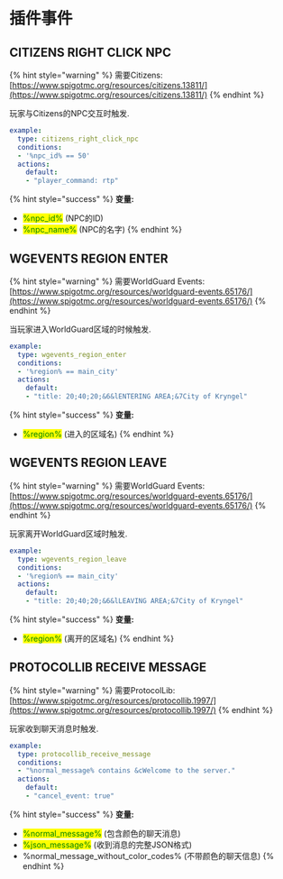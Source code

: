 # 插件事件

## CITIZENS RIGHT CLICK NPC

{% hint style="warning" %}
需要Citizens: [https://www.spigotmc.org/resources/citizens.13811/](https://www.spigotmc.org/resources/citizens.13811/)
{% endhint %}

玩家与Citizens的NPC交互时触发.

```yaml
example:
  type: citizens_right_click_npc
  conditions:
  - '%npc_id% == 50'
  actions:
    default:
    - "player_command: rtp"
```

{% hint style="success" %}
**变量:**

* <mark style="color:green;">%npc\_id%</mark> (NPC的ID)
* <mark style="color:green;">%npc\_name%</mark> (NPC的名字)
{% endhint %}

## WGEVENTS REGION ENTER

{% hint style="warning" %}
需要WorldGuard Events: [https://www.spigotmc.org/resources/worldguard-events.65176/](https://www.spigotmc.org/resources/worldguard-events.65176/)
{% endhint %}

当玩家进入WorldGuard区域的时候触发.

```yaml
example:
  type: wgevents_region_enter
  conditions:
  - '%region% == main_city'
  actions:
    default:
    - "title: 20;40;20;&6&lENTERING AREA;&7City of Kryngel"
```

{% hint style="success" %}
**变量:**

* <mark style="color:green;">%region%</mark> (进入的区域名)
{% endhint %}

## WGEVENTS REGION LEAVE

{% hint style="warning" %}
需要WorldGuard Events: [https://www.spigotmc.org/resources/worldguard-events.65176/](https://www.spigotmc.org/resources/worldguard-events.65176/)
{% endhint %}

玩家离开WorldGuard区域时触发.

```yaml
example:
  type: wgevents_region_leave
  conditions:
  - '%region% == main_city'
  actions:
    default:
    - "title: 20;40;20;&6&lLEAVING AREA;&7City of Kryngel"
```

{% hint style="success" %}
**变量:**

* <mark style="color:green;">%region%</mark> (离开的区域名)
{% endhint %}

## PROTOCOLLIB RECEIVE MESSAGE

{% hint style="warning" %}
需要ProtocolLib: [https://www.spigotmc.org/resources/protocollib.1997/](https://www.spigotmc.org/resources/protocollib.1997/)
{% endhint %}

玩家收到聊天消息时触发.

```yaml
example:
  type: protocollib_receive_message
  conditions:
  - "%normal_message% contains &cWelcome to the server."
  actions:
    default:
    - "cancel_event: true"
```

{% hint style="success" %}
**变量:**

* <mark style="color:green;">%normal\_message%</mark> (包含颜色的聊天消息)
* <mark style="color:green;">%json\_message%</mark> (收到消息的完整JSON格式)
* %normal\_message\_without\_color\_codes% (不带颜色的聊天信息)
{% endhint %}
